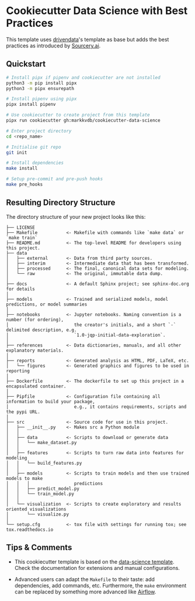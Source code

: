 # Cookiecutter Data Science with Best Practices

This template uses [drivendata](http://drivendata.github.io/cookiecutter-data-science/)'s template as base but adds the best practices as introduced by [Sourcery.ai](https://sourcery.ai/blog/python-best-practices/).

## Quickstart

```sh
# Install pipx if pipenv and cookiecutter are not installed
python3 -m pip install pipx
python3 -m pipx ensurepath

# Install pipenv using pipx
pipx install pipenv

# Use cookiecutter to create project from this template
pipx run cookiecutter gh:markkvdb/cookiecutter-data-science

# Enter project directory
cd <repo_name>

# Initialise git repo
git init

# Install dependencies
make install

# Setup pre-commit and pre-push hooks
make pre_hooks
```

## Resulting Directory Structure

The directory structure of your new project looks like this:

```console
├── LICENSE
├── Makefile           <- Makefile with commands like `make data` or `make train`
├── README.md          <- The top-level README for developers using this project.
├── data
│   ├── external       <- Data from third party sources.
│   ├── interim        <- Intermediate data that has been transformed.
│   ├── processed      <- The final, canonical data sets for modeling.
│   └── raw            <- The original, immutable data dump.
│
├── docs               <- A default Sphinx project; see sphinx-doc.org for details
│
├── models             <- Trained and serialized models, model predictions, or model summaries
│
├── notebooks          <- Jupyter notebooks. Naming convention is a number (for ordering),
│                         the creator's initials, and a short `-` delimited description, e.g.
│                         `1.0-jqp-initial-data-exploration`.
│
├── references         <- Data dictionaries, manuals, and all other explanatory materials.
│
├── reports            <- Generated analysis as HTML, PDF, LaTeX, etc.
│   └── figures        <- Generated graphics and figures to be used in reporting
│
├── Dockerfile         <- The dockerfile to set up this project in a encapsulated container.
│
├── Pipfile            <- Configuration file containing all information to build your package,
│                         e.g., it contains requirements, scripts and the pypi URL.
│
├── src                <- Source code for use in this project.
│   ├── __init__.py    <- Makes src a Python module
│   │
│   ├── data           <- Scripts to download or generate data
│   │   └── make_dataset.py
│   │
│   ├── features       <- Scripts to turn raw data into features for modeling
│   │   └── build_features.py
│   │
│   ├── models         <- Scripts to train models and then use trained models to make
│   │   │                 predictions
│   │   ├── predict_model.py
│   │   └── train_model.py
│   │
│   └── visualization  <- Scripts to create exploratory and results oriented visualizations
│       └── visualize.py
│
└── setup.cfg          <- tox file with settings for running tox; see tox.readthedocs.io
```

## Tips & Comments

- This cookiecutter template is based on the [data-science template](https://github.com/drivendata/cookiecutter-data-science). Check the documentation for extensions and manual configurations.

- Advanced users can adapt the `Makefile` to their taste: add dependencies, add commands, etc. Furthermore, the `make` environment can be replaced by something more advanced like [Airflow](https://airflow.apache.org).
